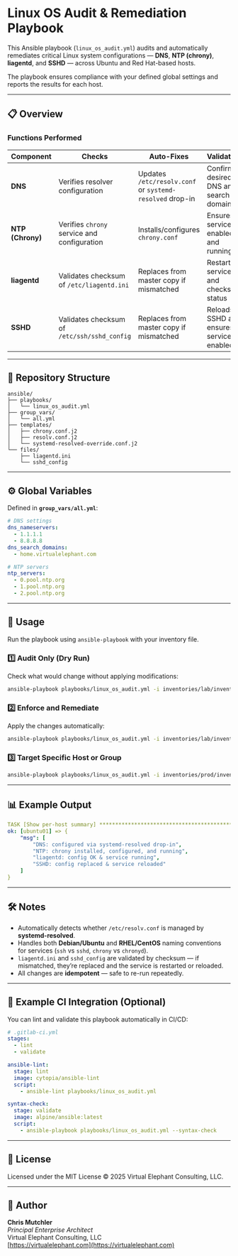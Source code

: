 # Linux OS Audit & Remediation Playbook

This Ansible playbook (`linux_os_audit.yml`) audits and automatically remediates critical Linux system configurations — **DNS**, **NTP (chrony)**, **liagentd**, and **SSHD** — across Ubuntu and Red Hat-based hosts.

The playbook ensures compliance with your defined global settings and reports the results for each host.

---

## 📋 Overview

### Functions Performed
| Component | Checks | Auto-Fixes | Validation |
|------------|---------|-------------|-------------|
| **DNS** | Verifies resolver configuration | Updates `/etc/resolv.conf` or `systemd-resolved` drop-in | Confirms desired DNS and search domains |
| **NTP (Chrony)** | Verifies `chrony` service and configuration | Installs/configures `chrony.conf` | Ensures service is enabled and running |
| **liagentd** | Validates checksum of `/etc/liagentd.ini` | Replaces from master copy if mismatched | Restarts service and checks status |
| **SSHD** | Validates checksum of `/etc/ssh/sshd_config` | Replaces from master copy if mismatched | Reloads SSHD and ensures service is enabled |

---

## 🧩 Repository Structure

```
ansible/
├── playbooks/
│   └── linux_os_audit.yml
├── group_vars/
│   └── all.yml
├── templates/
│   ├── chrony.conf.j2
│   ├── resolv.conf.j2
│   └── systemd-resolved-override.conf.j2
└── files/
    ├── liagentd.ini
    └── sshd_config
```

---

## ⚙️ Global Variables

Defined in **`group_vars/all.yml`**:

```yaml
# DNS settings
dns_nameservers:
  - 1.1.1.1
  - 8.8.8.8
dns_search_domains:
  - home.virtualelephant.com

# NTP servers
ntp_servers:
  - 0.pool.ntp.org
  - 1.pool.ntp.org
  - 2.pool.ntp.org
```

---

## 🚀 Usage

Run the playbook using `ansible-playbook` with your inventory file.

### 1️⃣ Audit Only (Dry Run)
Check what would change without applying modifications:

```bash
ansible-playbook playbooks/linux_os_audit.yml -i inventories/lab/inventory.ini --check --diff
```

### 2️⃣ Enforce and Remediate
Apply the changes automatically:

```bash
ansible-playbook playbooks/linux_os_audit.yml -i inventories/lab/inventory.ini
```

### 3️⃣ Target Specific Host or Group
```bash
ansible-playbook playbooks/linux_os_audit.yml -i inventories/prod/inventory.ini -l webservers
```

---

## 📊 Example Output

```yaml
TASK [Show per-host summary] *************************************************
ok: [ubuntu01] => {
    "msg": [
        "DNS: configured via systemd-resolved drop-in",
        "NTP: chrony installed, configured, and running",
        "liagentd: config OK & service running",
        "SSHD: config replaced & service reloaded"
    ]
}
```

---

## 🛠️ Notes

- Automatically detects whether `/etc/resolv.conf` is managed by **systemd-resolved**.
- Handles both **Debian/Ubuntu** and **RHEL/CentOS** naming conventions for services (`ssh` vs `sshd`, `chrony` vs `chronyd`).
- `liagentd.ini` and `sshd_config` are validated by checksum — if mismatched, they’re replaced and the service is restarted or reloaded.
- All changes are **idempotent** — safe to re-run repeatedly.

---

## 🧾 Example CI Integration (Optional)

You can lint and validate this playbook automatically in CI/CD:

```yaml
# .gitlab-ci.yml
stages:
  - lint
  - validate

ansible-lint:
  stage: lint
  image: cytopia/ansible-lint
  script:
    - ansible-lint playbooks/linux_os_audit.yml

syntax-check:
  stage: validate
  image: alpine/ansible:latest
  script:
    - ansible-playbook playbooks/linux_os_audit.yml --syntax-check
```

---

## 📘 License

Licensed under the MIT License © 2025 Virtual Elephant Consulting, LLC.

---

## 👤 Author

**Chris Mutchler**  
*Principal Enterprise Architect*  
Virtual Elephant Consulting, LLC  
[https://virtualelephant.com](https://virtualelephant.com)
